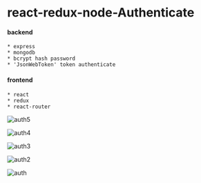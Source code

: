 # react-redux-node-Authenticate

#### backend
    * express
    * mongodb
    * bcrypt hash password
    * 'JsonWebToken' token authenticate

#### frontend
    * react
    * redux
    * react-router

![auth5](http://pc5chdd68.bkt.clouddn.com/redux-auth-5.png) 

![auth4](http://pc5chdd68.bkt.clouddn.com/redux-auth-4.png)

![auth3](http://pc5chdd68.bkt.clouddn.com/redux-auth.png)

![auth2](http://pc5chdd68.bkt.clouddn.com/redux-auth-2.png)

![auth](http://pc5chdd68.bkt.clouddn.com/redux-auth-3.png)

